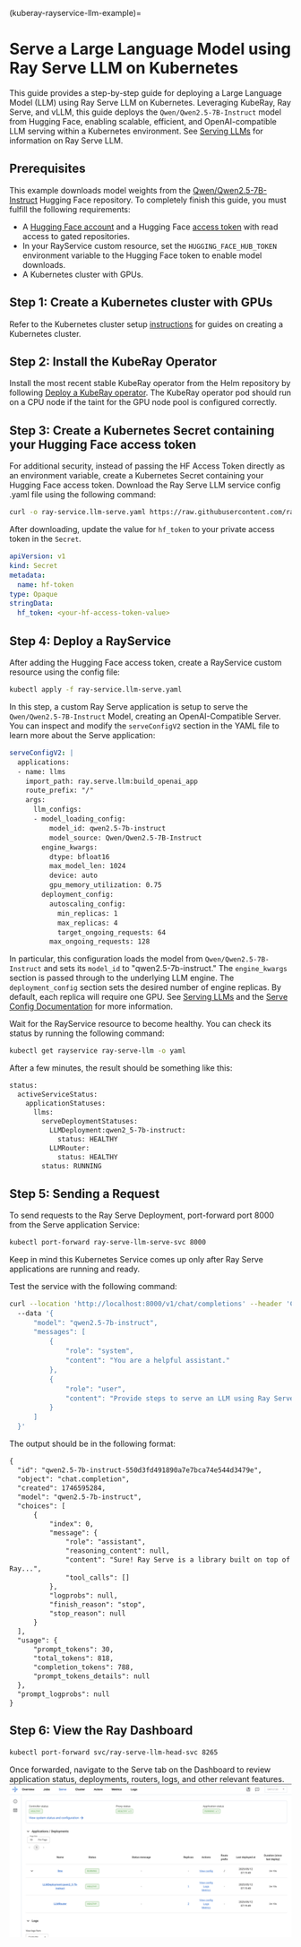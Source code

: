 (kuberay-rayservice-llm-example)=

# Serve a Large Language Model using Ray Serve LLM on Kubernetes

This guide provides a step-by-step guide for deploying a Large Language Model (LLM) using Ray Serve LLM on Kubernetes. Leveraging KubeRay, Ray Serve, and vLLM, this guide deploys the  `Qwen/Qwen2.5-7B-Instruct` model from Hugging Face, enabling scalable, efficient, and OpenAI-compatible LLM serving within a Kubernetes environment. See [Serving LLMs](serving_llms) for information on Ray Serve LLM.

## Prerequisites

This example downloads model weights from the [Qwen/Qwen2.5-7B-Instruct](https://huggingface.co/Qwen/Qwen2.5-7B-Instruct) Hugging Face repository. To completely finish this guide, you must fulfill the following requirements:
* A [Hugging Face account](https://huggingface.co/) and a Hugging Face [access token](https://huggingface.co/settings/tokens) with read access to gated repositories.
* In your RayService custom resource, set the `HUGGING_FACE_HUB_TOKEN` environment variable to the Hugging Face token to enable model downloads.
* A Kubernetes cluster with GPUs. 

## Step 1: Create a Kubernetes cluster with GPUs

Refer to the Kubernetes cluster setup [instructions](../user-guides/k8s-cluster-setup.md) for guides on creating a Kubernetes cluster.

## Step 2: Install the KubeRay Operator

Install the most recent stable KubeRay operator from the Helm repository by following [Deploy a KubeRay operator](../getting-started/kuberay-operator-installation.md). The KubeRay operator pod should run on a CPU node if the taint for the GPU node pool is configured correctly.

## Step 3: Create a Kubernetes Secret containing your Hugging Face access token

For additional security, instead of passing the HF Access Token directly as an environment variable, create a Kubernetes Secret containing your Hugging Face access token. Download the Ray Serve LLM service config .yaml file using the following command:

```sh
curl -o ray-service.llm-serve.yaml https://raw.githubusercontent.com/ray-project/kuberay/master/ray-operator/config/samples/ray-service.llm-serve.yaml
```

After downloading, update the value for `hf_token` to your private access token in the `Secret`.

```yaml
apiVersion: v1
kind: Secret
metadata:
  name: hf-token
type: Opaque
stringData:
  hf_token: <your-hf-access-token-value>
```

## Step 4: Deploy a RayService

After adding the Hugging Face access token, create a RayService custom resource using the config file:

```sh
kubectl apply -f ray-service.llm-serve.yaml
```

In this step, a custom Ray Serve application is setup to serve the `Qwen/Qwen2.5-7B-Instruct` Model, creating an OpenAI-Compatible Server. You can inspect and modify the `serveConfigV2` section in the YAML file to learn more about the Serve application:
```yaml
serveConfigV2: |
  applications:
  - name: llms
    import_path: ray.serve.llm:build_openai_app
    route_prefix: "/"
    args:
      llm_configs:
      - model_loading_config:
          model_id: qwen2.5-7b-instruct
          model_source: Qwen/Qwen2.5-7B-Instruct
        engine_kwargs:
          dtype: bfloat16
          max_model_len: 1024
          device: auto
          gpu_memory_utilization: 0.75
        deployment_config:
          autoscaling_config:
            min_replicas: 1
            max_replicas: 4
            target_ongoing_requests: 64
          max_ongoing_requests: 128
```

In particular, this configuration loads the model from `Qwen/Qwen2.5-7B-Instruct` and sets its `model_id` to "qwen2.5-7b-instruct." The `engine_kwargs` section is passed through to the underlying LLM engine. The `deployment_config` section sets the desired number of engine replicas. By default, each replica will require one GPU. See [Serving LLMs](serving_llms) and the [Serve Config Documentation](serve-in-production-config-file) for more information.

Wait for the RayService resource to become healthy. You can check its status by running the following command:
```sh
kubectl get rayservice ray-serve-llm -o yaml
```

After a few minutes, the result should be something like this:
```
status:
  activeServiceStatus:
    applicationStatuses:
      llms:
        serveDeploymentStatuses:
          LLMDeployment:qwen2_5-7b-instruct:
            status: HEALTHY
          LLMRouter:
            status: HEALTHY
        status: RUNNING
```

## Step 5: Sending a Request

To send requests to the Ray Serve Deployment, port-forward port 8000 from the Serve application Service:
```sh
kubectl port-forward ray-serve-llm-serve-svc 8000
```


Keep in mind this Kubernetes Service comes up only after Ray Serve applications are running and ready.

Test the service with the following command:
```sh
curl --location 'http://localhost:8000/v1/chat/completions' --header 'Content-Type: application/json' 
  --data '{
      "model": "qwen2.5-7b-instruct",
      "messages": [
          {
              "role": "system", 
              "content": "You are a helpful assistant."
          },
          {
              "role": "user", 
              "content": "Provide steps to serve an LLM using Ray Serve."
          }
      ]
  }'
```

The output should be in the following format:

```
{
  "id": "qwen2.5-7b-instruct-550d3fd491890a7e7bca74e544d3479e",
  "object": "chat.completion",
  "created": 1746595284,
  "model": "qwen2.5-7b-instruct",
  "choices": [
      {
          "index": 0,
          "message": {
              "role": "assistant",
              "reasoning_content": null,
              "content": "Sure! Ray Serve is a library built on top of Ray...",
              "tool_calls": []
          },
          "logprobs": null,
          "finish_reason": "stop",
          "stop_reason": null
      }
  ],
  "usage": {
      "prompt_tokens": 30,
      "total_tokens": 818,
      "completion_tokens": 788,
      "prompt_tokens_details": null
  },
  "prompt_logprobs": null
}
```


## Step 6: View the Ray Dashboard


```sh
kubectl port-forward svc/ray-serve-llm-head-svc 8265
```

Once forwarded, navigate to the Serve tab on the Dashboard to review application status, deployments, routers, logs, and other relevant features.
![LLM Serve Application](../images/ray_dashboard_llm_application.png)

